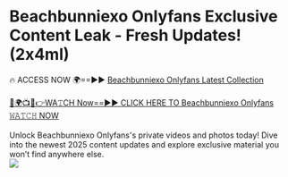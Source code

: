 # Beachbunniexo Onlyfans Exclusive Content Leak - Fresh Updates! (2x4ml)

🔥 ACCESS NOW 🌍==►► <a href="https://tinyurl.com/kvy9nzfs" rel="nofollow">Beachbunniexo Onlyfans Latest Collection</a>
<br><br>
[🔴🌍📺📱👉WA𝚃CH Now==►► CLICK HERE TO Beachbunniexo Onlyfans 𝚆𝙰𝚃𝙲𝙷 NOW](https://tinyurl.com/kvy9nzfs)
<br><br>
Unlock Beachbunniexo Onlyfans's private videos and photos today! Dive into the newest 2025 content updates and explore exclusive material you won’t find anywhere else.
<br>
<a href="https://tinyurl.com/kvy9nzfs" rel="nofollow" data-target="animated-image.originalLink"><img src="https://camo.githubusercontent.com/8a4f000d20f83aca3bf7ec5f350d767afa0574a8a352519fd8cfa583a6f93a33/68747470733a2f2f692e696d6775722e636f6d2f644a486b345a712e676966" data-canonical-src="https://i.imgur.com/dJHk4Zq.gif" style="max-width: 100%; display: inline-block;" data-target="animated-image.originalImage"></a>
<br>

